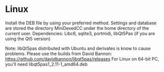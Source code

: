 Linux
=====
Install the DEB file by using your preferred method.
Settings and database are stored the directory MiniDexedCC under the home directory of the current user.
Dependencies: Libc6, sqlite3, portmidi, libQt5Pas (if you are using the Qt5 version)

Note: libQt5pas distributed with Ubuntu and derivates is know to cause problems. 
Please use the builds from David Bannon: https://github.com/davidbannon/libqt5pas/releases
For Linux on 64-bit PC, you'll need libqt5pas1_2.11-1_amd64.deb